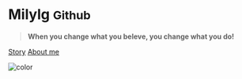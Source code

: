 <!-- _coverpage.md --> 

# Milylg <small>Github</small>

<span id="busuanzi_container_site_pv" style='display:none'>
    👀 总访问量：<span id="busuanzi_value_site_pv"></span> 次
</span>

<span id="busuanzi_container_site_uv" style='display:none'>
    | 🚴‍♂️ 总访客数：<span id="busuanzi_value_site_uv"></span> 人
</span>

> **When you change what you beleve, you change what you do!**

[Story](Story.md)  [About me](README.md)

<!-- 背景色 -->

![color](#f0f0f0)

